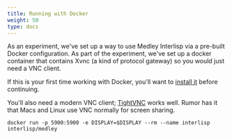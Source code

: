 ```yaml
---
title: Running with Docker
weight: 50
type: docs
---
```


As an experiment, we've set up a way to use Medley Interlisp via a pre-built Docker configuration. As part of the experiment,  we've set  up a docker container that contains Xvnc (a kind of protocol gateway) so you would just need a VNC client.

If this is your first time working with Docker, you'll want to [install it](https://docs.docker.com/get-docker/) before continuing.

You'll also need a modern VNC client; [TightVNC](https://www.tightvnc.com/) works well. Rumor has it that Macs and Linux use VNC normally for screen sharing.

```
docker run -p 5900:5900 -e DISPLAY=$DISPLAY --rm --name interlisp interlisp/medley
```
